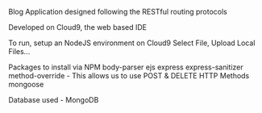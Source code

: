 Blog Application designed following the RESTful routing protocols

Developed on Cloud9, the web based IDE

To run, setup an NodeJS environment on Cloud9
  Select File, Upload Local Files...
  
Packages to install via NPM
  body-parser
  ejs
  express
  express-sanitizer
  method-override - This allows us to use POST & DELETE HTTP Methods
  mongoose
  
Database used - MongoDB
